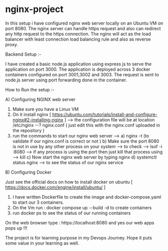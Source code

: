 # nginx-project

In this setup i have configured nginx web server locally on an Ubuntu VM on port 8080. 
The nginx server can handle https request and also can redirect any http request to the https connection. 
The nginx will act as the load balancer with least connection load balancing rule and also as reverse proxy.

Backend Setup :-

I have created a basic node.js application using express js to serve the application on port 3000. 
The application is deployed across 3 docker containers configured on port 3001,3002 and 3003. 
The request is sent to node.js server using port forwarding done in the container.

How to Run the setup :-

A) Configuring NGINX web server

1. Make sure you have a Linux VM 
2. On it install nginx [ https://ubuntu.com/tutorials/install-and-configure-nginx#2-installing-nginx ]
    --> the configuration file will be at location /etc/nginx --? nginx.conf ( just edit this with the nginx.conf uploaded in the repository )
3. run the commands to start our nginx web server -->
   a) nginx -t (to validate if our nginx.conf is correct or not )
   b) Make sure the port 8080 is not in use by any other process on your system
   --> to check --> lsof -i :8080 --> if any process is using the port then just kill that process using --> kill <process-id>
   c) Now start the nginx web server by typing nginx
   d) systemctl status nginx --> to see the status of our nginx service

B) Configuring Docker 

Just see the official docs on how to install docker on ubuntu [ https://docs.docker.com/engine/install/ubuntu/ ]

1. I have written Dockerfile to create the image and docker-compose.yaml to start our 3 containers.
2. On the Vm run : docker compose up --build -d to create containers
3. run docker ps to see the status of our running containers

On the web browser type :
https://localhost:8080 and yes our web apps pops up !!!

The project is for learning purpose in my Devops Journey. Hope it puts some value in your learning as well.
